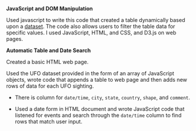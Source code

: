 **JavaScript and DOM Manipulation**


Used javascript to write this code that created a table dynamically based upon a [dataset](StarterCode/static/js/data.js). The code also allows users to filter the table data for specific values. I used JavaScript, HTML, and CSS, and D3.js on web pages. 


 **Automatic Table and Date Search**

Created a basic HTML web page.

Used the UFO dataset provided in the form of an array of JavaScript objects, wrote code that appends a table to web page and then adds new rows of data for each UFO sighting.

* There is  column for `date/time`, `city`, `state`, `country`, `shape`, and `comment`.

* Used a date form in HTML document and wrote JavaScript code that  listened for events and search through the `date/time` column to find rows that match user input.
